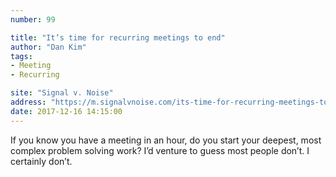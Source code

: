 ```yaml
---
number: 99

title: "It’s time for recurring meetings to end"
author: "Dan Kim"
tags:
- Meeting
- Recurring

site: "Signal v. Noise"
address: "https://m.signalvnoise.com/its-time-for-recurring-meetings-to-end-bb462441076e"
date: 2017-12-16 14:15:00
---
```


If you know you have a meeting in an hour, do you start your deepest, most complex problem solving work? I’d venture to guess most people don’t. I certainly don’t.

